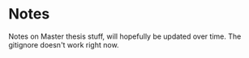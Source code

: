 # Notes

Notes on Master thesis stuff, will hopefully be updated over time. The gitignore doesn't work right now.
